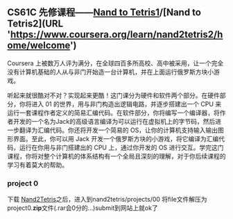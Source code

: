 ## CS61C 先修课程——[Nand to Tetris1](URL 'https://www.coursera.org/learn/build-a-computer/home/week/1')/[Nand to Tetris2](URL 'https://www.coursera.org/learn/nand2tetris2/home/welcome')
Coursera 上被数万人评为满分，在全球四百多所高校、高中被采用，让一个完全没有计算机基础的人从与非门开始造一台计算机，并在上面运行俄罗斯方块小游戏。

听起来就很酷对不对？实现起来更酷！这门课分为硬件和软件两个部分。在硬件部分，你将进入 01 的世界，用与非门构造出逻辑电路，并逐步搭建出一个 CPU 来运行一套课程作者定义的简易汇编代码。在软件部分，你将编写一个编译器，将作者开发的一个名为Jack的高级语言编译为可以运行在虚拟机上的字节码，然后进一步翻译为汇编代码。你还将开发一个简易的 OS，让你的计算机支持输入输出图形界面。至此，你可以用 Jack 开发一个俄罗斯方块的小游戏，将它编译为汇编代码，运行在你用与非门搭建出的 CPU 上，通过你开发的 OS 进行交互。学完这门课程，你将对整个计算机的体系结构有一个全局且深刻的理解，对于你后续课程的学习有着莫大的帮助。
### project 0
下载 [Nand2Tetris](URL 'https://drive.google.com/open?id=1xZzcMIUETv3u3sdpM_oTJSTetpVee3KZ')之后，进入到nand2tetris/projects/00 将file文件解压为project0.**zip**文件(.rar会0分的...)submit到网站上就ok了
